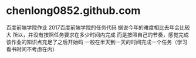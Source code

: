 # chenlong0852.github.com
百度前端学院作业
2017百度前端学院的任务代码
据说今年的难度相比去年会比较大
所以，并没有按照任务要求在多少时间内完成
而是按照自己的节奏，感觉完成该作业的知识点充足了之后开始码
一般在半天到一天的时间完成一个任务（学习看书时间不考虑在内）
